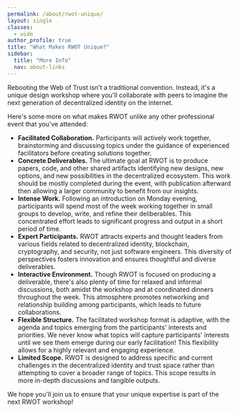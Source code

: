 ```yaml
---
permalink: /about/rwot-unique/
layout: single
classes:
  - wide
author_profile: true
title: "What Makes RWOT Unique?"
sidebar:
  title: "More Info"
  nav: about-links
---
```


Rebooting the Web of Trust isn't a traditional convention. Instead, it's a unique design workshop where you'll collaborate with peers to imagine the next generation of decentralized identity on the internet.

Here's some more on what makes RWOT unlike any other professional event that you've attended:

* **Facilitated Collaboration.** Participants will actively work together, brainstorming and discussing topics under the guidance of experienced facilitators before creating solutions together.
* **Concrete Deliverables.** The ultimate goal at RWOT is to produce papers, code, and other shared artifacts identifying new designs, new options, and new possibilities in the decentralized ecosystem. This work should be mostly completed during the event, with publication afterward then allowing a larger community to benefit from our insights.
* **Intense Work.** Following an introduction on Monday evening, participants will spend most of the week working together in small groups to develop, write, and refine their deliberables. This concentrated effort leads to significant progress and output in a short period of time.
* **Expert Participants.** RWOT attracts experts and thought leaders from various fields related to decentralized identity, blockchain, cryptography, and security, not just software engineers. This diversity of perspectives fosters innovation and ensures thoughtful and diverse deliverables.
* **Interactive Environment.** Though RWOT is focused on producing a deliverable, there's also plenty of time for relaxed and informal discussions, both amidst the workshop and at coordinated dinners throughout the week. This atmosphere promotes networking and relationship building among participants, which leads to future collaborations.
* **Flexible Structure.** The facilitated workshop format is adaptive, with the agenda and topics emerging from the participants' interests and priorities. We never know what topics will capture participants' interests until we see them emerge during our early facilitation! This flexibility allows for a highly relevant and engaging experience.
* **Limited Scope.** RWOT is designed to address specific and current challenges in the decentralized identity and trust space rather than attempting to cover a broader range of topics. This scope results in more in-depth discussions and tangible outputs.

We hope you'll join us to ensure that your unique expertise is part of the next RWOT workshop!


